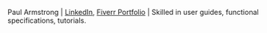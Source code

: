 Paul Armstrong | [LinkedIn](<https://www.linkedin.com/in/paul-armstrong-9a12b340>), [Fiverr Portfolio](<https://www.fiverr.com/s/BQ62lz>) | Skilled in user guides, functional specifications, tutorials.

